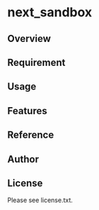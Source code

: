 # next_sandbox 

## Overview


## Requirement


## Usage


## Features


## Reference


## Author


## License

Please see license.txt.
